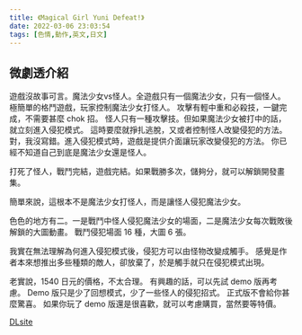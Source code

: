 ```yaml
---
title: 《Magical Girl Yuni Defeat!》
date: 2022-03-06 23:03:54
tags: [色情,動作,英文,日文]
---
```

## 微劇透介紹

遊戲沒故事可言。魔法少女vs怪人。全遊戲只有一個魔法少女，只有一個怪人。
極簡單的格鬥遊戲，玩家控制魔法少女打怪人。
攻擊有輕中重和必殺技，一鍵完成，不需要甚麼 chok 招。
怪人只有一種攻擊技。但如果魔法少女被打中的話，就立刻進入侵犯模式。
這時要麼就掙扎逃脫，又或者控制怪人改變侵犯的方法。
對，我沒寫錯。進入侵犯模式時，遊戲是提供介面讓玩家改變侵犯的方法。
你已經不知道自己到底是魔法少女還是怪人。

打死了怪人，戰鬥完結，遊戲完結。如果戰勝多次，儲夠分，就可以解鎖開發畫集。

簡單來說，這根本不是魔法少女打怪人，而是讓怪人侵犯魔法少女。

色色的地方有二。一是戰鬥中怪人侵犯魔法少女的場面，二是魔法少女每次戰敗後解鎖的大圖動畫。
戰鬥侵犯場面 16 種，大圖 6 張。

我實在無法理解為何進入侵犯模式後，侵犯方可以由怪物改變成觸手。
感覺是作者本來想推出多些種類的敵人，卻放棄了，於是觸手就只在侵犯模式出現。

老實說，1540 日元的價格，不太合理。
有興趣的話，可以先試 demo 版再考慮。
Demo 版只是少了回想模式，少了一些怪人的侵犯招式。
正式版不會給你甚麼驚喜。
如果你玩了 demo 版還是很喜歡，就可以考慮購買，當然要等特價。

[DLsite](https://www.dlsite.com/maniax/work/=/product_id/RJ304228.html)
